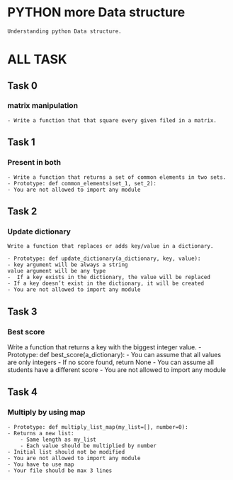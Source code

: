 # PYTHON more Data structure
    Understanding python Data structure.
# ALL TASK

## Task 0
###  matrix manipulation
    - Write a function that that square every given filed in a matrix.

## Task 1
### Present in both
    - Write a function that returns a set of common elements in two sets.
    - Prototype: def common_elements(set_1, set_2):
    - You are not allowed to import any module

## Task 2
###  Update dictionary
    Write a function that replaces or adds key/value in a dictionary.

    - Prototype: def update_dictionary(a_dictionary, key, value):
    - key argument will be always a string
    value argument will be any type
    -  If a key exists in the dictionary, the value will be replaced
    - If a key doesn’t exist in the dictionary, it will be created
    - You are not allowed to import any module

## Task 3
### Best score
Write a function that returns a key with the biggest integer value.
    - Prototype: def best_score(a_dictionary):
    - You can assume that all values are only integers
    - If no score found, return None
    - You can assume all students have a different score
    - You are not allowed to import any module

## Task 4
### Multiply by using map
    - Prototype: def multiply_list_map(my_list=[], number=0):
    - Returns a new list:
        - Same length as my_list
        - Each value should be multiplied by number
    - Initial list should not be modified
    - You are not allowed to import any module
    - You have to use map
    - Your file should be max 3 lines
